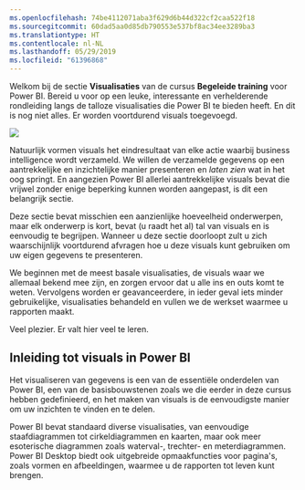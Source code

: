 ```yaml
---
ms.openlocfilehash: 74be4112071aba3f629d6b44d322cf2caa522f18
ms.sourcegitcommit: 60dad5aa0d85db790553e537bf8ac34ee3289ba3
ms.translationtype: HT
ms.contentlocale: nl-NL
ms.lasthandoff: 05/29/2019
ms.locfileid: "61396868"
---
```

Welkom bij de sectie **Visualisaties** van de cursus **Begeleide training** voor Power BI. Bereid u voor op een leuke, interessante en verhelderende rondleiding langs de talloze visualisaties die Power BI te bieden heeft. En dit is nog niet alles. Er worden voortdurend visuals toegevoegd.

![](media/3-1-intro-visualizations/3-1_1.png)

Natuurlijk vormen visuals het eindresultaat van elke actie waarbij business intelligence wordt verzameld. We willen de verzamelde gegevens op een aantrekkelijke en inzichtelijke manier presenteren en *laten zien* wat in het oog springt. En aangezien Power BI allerlei aantrekkelijke visuals bevat die vrijwel zonder enige beperking kunnen worden aangepast, is dit een belangrijk sectie.

Deze sectie bevat misschien een aanzienlijke hoeveelheid onderwerpen, maar elk onderwerp is kort, bevat (u raadt het al) tal van visuals en is eenvoudig te begrijpen. Wanneer u deze sectie doorloopt zult u zich waarschijnlijk voortdurend afvragen hoe u deze visuals kunt gebruiken om uw eigen gegevens te presenteren.

We beginnen met de meest basale visualisaties, de visuals waar we allemaal bekend mee zijn, en zorgen ervoor dat u alle ins en outs komt te weten. Vervolgens worden er geavanceerdere, in ieder geval iets minder gebruikelijke, visualisaties behandeld en vullen we de werkset waarmee u rapporten maakt.

Veel plezier. Er valt hier veel te leren.

## <a name="introduction-to-visuals-in-power-bi"></a>Inleiding tot visuals in Power BI
Het visualiseren van gegevens is een van de essentiële onderdelen van Power BI, een van de basisbouwstenen zoals we die eerder in deze cursus hebben gedefinieerd, en het maken van visuals is de eenvoudigste manier om uw inzichten te vinden en te delen.

Power BI bevat standaard diverse visualisaties, van eenvoudige staafdiagrammen tot cirkeldiagrammen en kaarten, maar ook meer esoterische diagrammen zoals waterval-, trechter- en meterdiagrammen. Power BI Desktop biedt ook uitgebreide opmaakfuncties voor pagina's, zoals vormen en afbeeldingen, waarmee u de rapporten tot leven kunt brengen.

